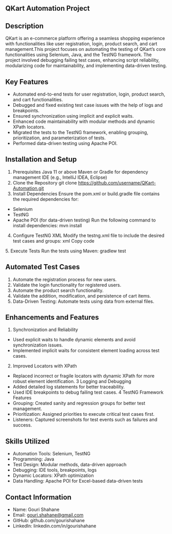 ## QKart Automation Project

## Description
QKart is an e-commerce platform offering a seamless shopping experience with functionalities like user registration, login, product search, and cart management.This project focuses on automating the testing of QKart’s core functionalities using Selenium, Java, and the TestNG framework.
The project involved debugging failing test cases, enhancing script reliability, modularizing code for maintainability, and implementing data-driven testing.

## Key Features
- Automated end-to-end tests for user registration, login, product search, and cart functionalities.
- Debugged and fixed existing test case issues with the help of logs and breakpoints.
- Ensured synchronization using implicit and explicit waits.
- Enhanced code maintainability with modular methods and dynamic XPath locators.
- Migrated the tests to the TestNG framework, enabling grouping, prioritization, and parameterization of tests.
- Performed data-driven testing using Apache POI.

## Installation and Setup
1. Prerequisites
Java 11 or above
Maven or Gradle for dependency management
IDE (e.g., IntelliJ IDEA, Eclipse)
2. Clone the Repository
git clone https://github.com/username/QKart-Automation.git  
3. Install Dependencies
Ensure the pom.xml or build.gradle file contains the required dependencies for:
- Selenium
- TestNG
- Apache POI (for data-driven testing)
Run the following command to install dependencies:
mvn install  
4. Configure TestNG XML
Modify the testng.xml file to include the desired test cases and groups:
xml
Copy code
<suite name="QKart Tests">
  <test name="Sanity Tests">
    <classes>
      <class name="testcases.RegisterTest" />
      <class name="testcases.LoginTest" />
    </classes>
  </test>
</suite>  
5. Execute Tests
Run the tests using Maven:
  gradlew test
   
## Automated Test Cases
1. Automate the registration process for new users.
2. Validate the login functionality for registered users.
3. Automate the product search functionality.
4. Validate the addition, modification, and persistence of cart items.
5. Data-Driven Testing: Automate tests using data from external files.

## Enhancements and Features

1. Synchronization and Reliability
- Used explicit waits to handle dynamic elements and avoid synchronization issues.
- Implemented implicit waits for consistent element loading across test cases.
2. Improved Locators with XPath
- Replaced incorrect or fragile locators with dynamic XPath for more robust element identification.
3 Logging and Debugging
- Added detailed log statements for better traceability.
- Used IDE breakpoints to debug failing test cases.
4 TestNG Framework Features
- Grouping: Created sanity and regression groups for better test management.
- Prioritization: Assigned priorities to execute critical test cases first.
- Listeners: Captured screenshots for test events such as failures and success.

## Skills Utilized
- Automation Tools: Selenium, TestNG
- Programming: Java
- Test Design: Modular methods, data-driven approach
- Debugging: IDE tools, breakpoints, logs
- Dynamic Locators: XPath optimization
- Data Handling: Apache POI for Excel-based data-driven tests
  
## Contact Information
- Name: Gouri Shahane
- Email: gouri.shahane@gmail.com
- GitHub: github.com/gourishahane
- LinkedIn: linkedin.com/in/gourishahane
